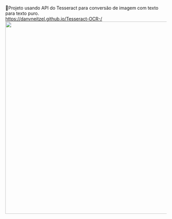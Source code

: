 🔸Projeto usando API do Tesseract para conversão de imagem com texto para texto puro.<br>
<a href="https://danvneitzel.github.io/Tesseract-OCR-/" target="_blank">https://danvneitzel.github.io/Tesseract-OCR-/</a><br>
<img width="600" src="https://github.com/user-attachments/assets/c8e87a58-639d-4105-b1cf-2059e60d0ab1">
